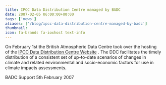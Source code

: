 ```yaml
---
title: IPCC Data Distribution Centre managed by BADC
date: 2007-02-05 06:00:00+00:00
tags: ['news']
aliases: ['/blog/ipcc-data-distribution-centre-managed-by-badc']
thumbnail: 
icon: fa-brands fa-ioxhost text-info
---
```

 
 

On February 1st the British Atmospheric Data Centre took over the hosting of the [IPCC Data Distribution Centre Website](http://www.ipcc-data.org) . The DDC facilitates the timely distribution of a consistent set of up-to-date scenarios of changes in climate and related environmental and socio-economic factors for use in climate impacts assessments.

BADC Support
5th February 2007
